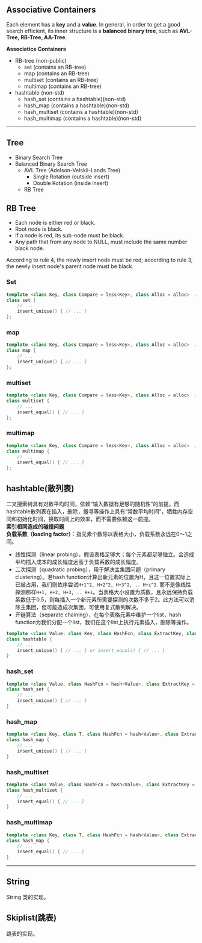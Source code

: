 ## Associative Containers
Each element has a **key** and a **value**. In general, in order to get a good search efficient, its inner structure is a **balanced binary tree**, such as **AVL-Tree, RB-Tree, AA-Tree**.   

**Associatice Containers**  
* RB-tree (non-public)
  * set (contains an RB-tree)
  * map (contains an RB-tree)
  * multiset (contains an RB-tree)
  * multimap (contains an RB-tree)
* hashtable (non-std)
  * hash_set (contains a hashtable)(non-std)
  * hash_map (contains a hashtable)(non-std)
  * hash_multiset (contains a hashtable)(non-std)
  * hash_multimap (contains a hashtable)(non-std)
  
___
  
## Tree
* Binary Search Tree
* Balanced Binary Search Tree
  * AVL Tree (Adelson-Velskii-Lands Tree)
    * Single Rotation (outside insert)
    * Double Rotation (inside insert)
  * RB Tree

## RB Tree
* Each node is either red or black.
* Root node is black.
* If a node is red, its sub-node must be black.
* Any path that from any node to NULL, must include the same number black node.

According to rule 4, the newly insert node must be red; according to rule 3, the newly insert node's parent node must be black.  

### Set
```c++
template <class Key, class Compare = less<Key>, class Alloc = alloc>  // 缺省采用递增排序
class set {
    // ...
    insert_unique() { // ... }
};
```

### map
```c++
template <class Key, class Compare = less<Key>, class Alloc = alloc>  // 缺省采用递增排序
class map {
    // ...
    insert_unique() { // ... }
};
```

### multiset
```c++
template <class Key, class Compare = less<Key>, class Alloc = alloc>  // 缺省采用递增排序
class multiset {
    // ...
    insert_equal() { // ... }
};
```

### multimap
```c++
template <class Key, class Compare = less<Key>, class Alloc = alloc>  // 缺省采用递增排序
class multimap {
    // ...
    insert_equal() { // ... }
};
```

## hashtable(散列表)
二叉搜索树具有对数平均时间，依赖“输入数据有足够的随机性”的前提，而hashtable散列表在插入，删除，搜寻等操作上具有“常数平均时间”，牺牲内存空间和初始化时间，换取时间上的效率，而不需要依赖这一前提。   
**索引相同造成的碰撞问题**   
**负载系数（loading factor）**：指元素个数除以表格大小，负载系数永远在0～1之间。  
* 线性探测（linear probing），假设表格足够大；每个元素都足够独立。会造成平均插入成本的成长幅度远高于负载系数的成长幅度。  
* 二次探测（quadratic probing），用于解决主集团问题（primary clustering）。若hash function计算出新元素的位置为H，且这一位置实际上已被占用，我们则依序尝试`H+1^2, H+2^2, H+3^2, .. H+i^2`. 而不是像线性探测那样`H+1, H+2, H+3, .. H+i`。当表格大小设置为质数，且永远保持负载系数低于0.5，则每插入一个新元素所需要探测的次数不多于2。此方法可以消除主集团，但可能造成次集团，可使用复式散列解决。 
* 开链算法（separate chaining），在每个表格元素中维护一个list，hash function为我们分配一个list，我们在这个list上执行元素插入，删除等操作。

```c++
template <class Value, class Key, class HashFcn, class ExtractKey, class EqualKey, class Alloc = alloc>
class hashtable {
    // ...
    insert_unique() { // ... } or insert_equal() { // ... }
}
```

### hash_set
```c++
template <class Value, class HashFcn = hash<Value>, class ExtractKey = equal_to<Value>, class Alloc = alloc>
class hash_set {
    // ...
    insert_unique() { // ... } 
}
```

### hash_map
```c++
template <class Key, class T, class HashFcn = hash<Value>, class ExtractKey = equal_to<Value>, class Alloc = alloc>
class hash_map {
    // ...
    insert_unique() { // ... } 
}
```

### hash_multiset
```c++
template <class Value, class HashFcn = hash<Value>, class ExtractKey = equal_to<Value>, class Alloc = alloc>
class hash_multiset {
    // ...
    insert_equal() { // ... } 
}
```

### hash_multimap
```c++
template <class Key, class T, class HashFcn = hash<Value>, class ExtractKey = equal_to<Value>, class Alloc = alloc>
class hash_map {
    // ...
    insert_equal() { // ... } 
}
```

___

## String
String 类的实现。


## Skiplist(跳表)
跳表的实现。



